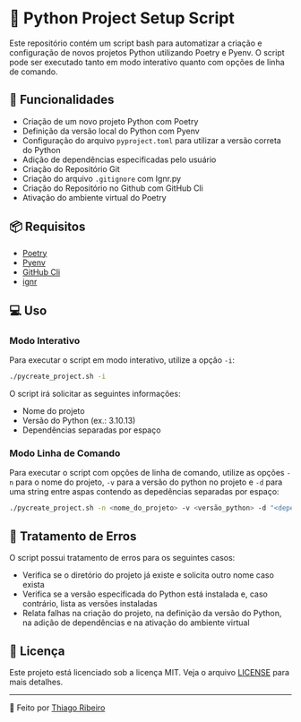 # 🐍 Python Project Setup Script

Este repositório contém um script bash para automatizar a criação e configuração de novos projetos Python utilizando Poetry e Pyenv. O script pode ser executado tanto em modo interativo quanto com opções de linha de comando.

## 🚀 Funcionalidades

- Criação de um novo projeto Python com Poetry
- Definição da versão local do Python com Pyenv
- Configuração do arquivo `pyproject.toml` para utilizar a versão correta do Python
- Adição de dependências especificadas pelo usuário
- Criação do Repositório Git
- Criação do arquivo `.gitignore` com Ignr.py
- Criação do Repositório no Github com GitHub Cli
- Ativação do ambiente virtual do Poetry

## 📦 Requisitos

- [Poetry](https://python-poetry.org/)
- [Pyenv](https://github.com/pyenv/pyenv)
- [GitHub Cli](https://cli.github.com/)
- [ignr](https://github.com/Antrikshy/ignr.py)

## 💻 Uso

### Modo Interativo

Para executar o script em modo interativo, utilize a opção `-i`:

```bash
./pycreate_project.sh -i
```

O script irá solicitar as seguintes informações:

- Nome do projeto
- Versão do Python (ex.: 3.10.13)
- Dependências separadas por espaço

### Modo Linha de Comando

Para executar o script com opções de linha de comando, utilize as opções `-n` para o nome do projeto, `-v` para a versão do python no projeto e `-d` para uma string entre aspas contendo as depedências separadas por espaço:

```bash
./pycreate_project.sh -n <nome_do_projeto> -v <versão_python> -d "<dependência1> <dependência2> ..."
```

## 🔧 Tratamento de Erros

O script possui tratamento de erros para os seguintes casos:

- Verifica se o diretório do projeto já existe e solicita outro nome caso exista
- Verifica se a versão especificada do Python está instalada e, caso contrário, lista as versões instaladas
- Relata falhas na criação do projeto, na definição da versão do Python, na adição de dependências e na ativação do ambiente virtual

## 📜 Licença

Este projeto está licenciado sob a licença MIT. Veja o arquivo [LICENSE](LICENSE) para mais detalhes.

---
👤 Feito por [Thiago Ribeiro](https://github.com/rib-thiago)
